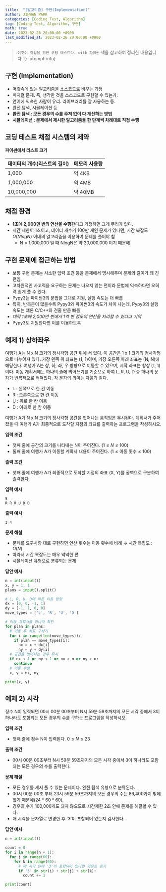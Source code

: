 ```yaml
---
title:  "[알고리즘] 구현(Implementation)"
author: JIHWAN PARK
categories: [Coding Test, Algorithm]
tag: [Coding Test, Algorithm, 구현]
math: true
date: 2023-02-26 20:00:00 +0900
last_modified_at: 2023-02-26 20:00:00 +0900
---
```

> `이것이 취업을 위한 코딩 테스트다. with 파이썬` 책을 참고하여 정리한 내용입니다.
{: .prompt-info}

## 구현 (Implementation)
- 머릿속에 있는 알고리즘을 소스코드로 바꾸는 과정
- 피지컬 문제. 즉, 생각한 것을 소스코드로 구현할 수 있는가.
- 언어에 익숙한 사람이 유리. 라이브러리를 잘 사용하는 등.
- 완전 탐색, 시뮬레이션 등
- **완전 탐색 : 모든 경우의 수를 주저 없이 다 계산하는 방법**
- **시뮬레이션 : 문제에서 제시한 알고리즘을 한 단계씩 차례대로 직접 수행**

## 코딩 테스트 채점 시스템의 제약
**파이썬에서 리스트 크기**

|데이터의 개수(리스트의 길이)|메모리 사용량|
|---|---|
|1,000|약 4KB|
|1,000,000|약 4MB|
|10,000,000|약 40MB|

## 채점 환경
- **1초에 2,000만 번의 연산을 수행**한다고 가정하면 크게 무리가 없다.
- 시간 제한이 1초이고, 데이터 개수가 100만 개인 문제가 있다면, 시간 복잡도 $O(NlogN)$ 이내의 알고리즘을 이용하여 문제를 풀어야 함
  - N = 1,000,000 일 때 NlogN은 약 20,000,000 이기 때문에

## 구현 문제에 접근하는 방법
- 보통 구현 문제는 사소한 입력 조건 등을 문제에서 명시해주며 문제의 길이가 꽤 긴 편임.
- 고차원적인 사고력을 요구하는 문제는 나오지 않는 편이라 문법에 익숙하다면 오히려 쉽게 풀 수 있다.
- Pypy3는 파이썬3의 문법을 그대로 지원, 실행 속도는 더 빠름
- 특히, 반복문이 많을수록 Pypy3와 파이썬3의 속도가 차이 나는데, Pypy3의 실행속도는 떄론 C/C++와 견줄 만큼 빠름
- *대략 1초에 2,000만 번에서 1억 번 정도의 연산을 처리할 수 있다고 기억*
- Pypy3도 지원한다면 이를 이용하도록

## 예제 1) 상하좌우
여행가 A는 N x N 크기의 정사각형 공간 위에 서 있다. 이 공간은 1 x 1 크기의 정사각형으로 나누어져 있다. 가장 왼쪽 위 좌표는 (1, 1)이며, 가장 오른쪽 아래 좌표는 (N, N)에 해당한다. 여행가 A는 상, 하, 좌, 우 방향으로 이동할 수 있으며, 시작 좌표는 항상 (1, 1)이다. 이동 계획서에는 하나의 줄에 띄어쓰기를 기준으로 하여 L, R, U, D 중 하나의 문자가 반복적으로 적혀있다. 각 문자의 의미는 다음과 같다.
- L : 왼쪽으로 한 칸 이동
- R : 오른쪽으로 한 칸 이동
- U : 위로 한 칸 이동
- D : 아래로 한 칸 이동

여행가 A가 N x N 크기의 정사각형 공간을 벗어나는 움직임은 무시된다. 계획서가 주어졌을 때 여행가 A가 최종적으로 도착할 지점의 좌표를 출력하는 프로그램을 작성하시오.

**입력 조건**
- 첫째 줄에 공간의 크기를 나타내는 N이 주어진다. $(1 \leq N \leq 100)$
- 둘째 줄에 여행가 A가 이동할 계획서 내용이 주어진다. $(1 \leq \text{이동 횟수} \leq 100)$

**출력 조건**
- 첫째 줄에 여행가 A가 최종적으로 도착할 지점의 좌표 (X, Y)를 공백으로 구분하여 출력한다.

**입력 예시**

```
5
R R R U D D
```

**출력 예시**

```
3 4
```

**문제 해설**
- 문제를 요구사항 대로 구현하면 연산 횟수는 이동 횟수에 비례 $\rightarrow$ 시간 복잡도 : $O(N)$
- 따라서 시간 복잡도는 매우 넉넉한 편
- 시뮬레이션 유형으로 분류되는 문제

**답안 예시**

```python
n = int(input())
x, y = 1, 1
plans = input().split()

# L, R, U, D에 따른 이동 방향
dx = [0, 0, -1, 1]
dy = [-1, 1, 0, 0]
move_types = ['L', 'R', 'U', 'D']

# 이동 계획서를 하나씩 확인
for plan in plans:
  # 이동 후 좌표 구하기
  for i in range(len(move_types)):
    if plan == move_types[i]:
      nx = x + dx[i]
      ny = y + dy[i]
  # 공간을 벗어나는 경우 무시
  if nx < 1 or ny < 1 or nx > n or ny > n:
    continue
  # 이동 수행
  x, y = nx, ny

print(x, y)
```

## 예제 2) 시각

정수 N이 입력되면 00시 00분 00초부터 N시 59분 59초까지의 모든 시각 중에서 3이 하나라도 포함되는 모든 경우의 수를 구하는 프로그램을 작성하시오.

**입력 조건**
- 첫째 줄에 정수 N이 입력된다. $0 \leq N \leq 23$

**출력 조건**
- 00시 00분 00초부터 N시 59분 59초까지의 모든 시각 중에서 3이 하나라도 포함되는 모든 경우의 수를 출력한다.

**문제 해설**
- 모든 경우를 세서 풀 수 있는 문제이다. 완전 탐색 유형으로 분류된다.
- 00시 00분 00초 부터 23시 59분 59초까지의 모든 경우의 수는 86,400가지 밖에 없기 때문에(24 * 60 * 60).
- 경우의 수가 100,000개도 되지 않으므로 시간제한 2초 안에 문제를 해결할 수 있다.
- 매 시각을 문자열로 변경한 후 '3'이 포함되어 있는지 검사한다.

**답안 예시**

```python
n = int(input())

count = 0
for i in range(n + 1):
  for j in range(60):
    for k in range(60):
      # 매 시각 안에 '3'이 포함되어 있다면 카운트 증가
      if '3' in str(i) + str(j) + str(k):
        count += 1

print(count)
```